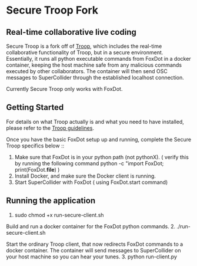# Secure Troop Fork 

## Real-time collaborative live coding

Secure Troop is a fork off of [Troop](https://github.com/Qirky/Troop/), which includes the real-time collaborative functionality of Troop, but in a secure environment. Essentially, it runs all python executable commands from FoxDot in a docker container, keeping the host machine safe from any malicious commands executed by other collaborators. The container will then send OSC messages to SuperCollider through the established localhost connection. 

Currently Secure Troop only works with FoxDot. 

## Getting Started 

For details on what Troop actually is and what you need to have installed, please refer to the [Troop guidelines](https://github.com/Qirky/Troop/README.md). 

Once you have the basic FoxDot setup up and running, complete the Secure Troop specifics below :: 

1. Make sure that FoxDot is in your python path (not pythonX).
( verify this by running the following command python -c "import FoxDot; print(FoxDot.__file__) )
2. Install Docker, and make sure the Docker client is running.
3. Start SuperCollider with FoxDot ( using FoxDot.start command)

## Running the application

1. sudo chmod +x run-secure-client.sh 

Build and run a docker container for the FoxDot python commands. 
2. ./run-secure-client.sh 

Start the ordinary Troop client, that now redirects FoxDot commands to a docker container. The container will send messages to SuperCollider on your host machine so you can hear your tunes. 
3. python run-client.py 

